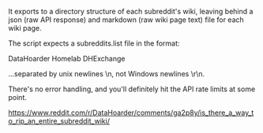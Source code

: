 It exports to a directory structure of each subreddit's wiki, leaving behind a json (raw API response) and markdown (raw wiki page text) file for each wiki page.

The script expects a subreddits.list file in the format:

DataHoarder
Homelab
DHExchange

...separated by unix newlines \n, not Windows newlines \r\n.

There's no error handling, and you'll definitely hit the API rate limits at some point.

https://www.reddit.com/r/DataHoarder/comments/ga2p8y/is_there_a_way_to_rip_an_entire_subreddit_wiki/
